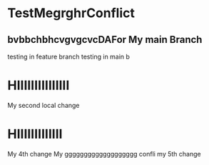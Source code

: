 # TestMegrghrConflict
## bvbbchbhcvgvgcvcDAFor My main Branch
testing in feature branch
testing in main b
# HIIIIIIIIIIIIIII

My second local change
# HIIIIIIIIIIIII

My 4th change
My ggggggggggggggggggg confli
my 5th change
